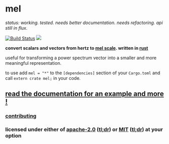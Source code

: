 # mel

*status: working. tested. needs better documentation. needs refactoring. api still in flux.*

[![Build Status](https://travis-ci.org/snd/mel.svg?branch=master)](https://travis-ci.org/snd/mel/branches)
[![](https://meritbadge.herokuapp.com/mel)](https://crates.io/crates/mel)

**convert scalars and vectors from hertz to [mel scale](https://en.wikipedia.org/wiki/Mel_scale).
written in [rust](https://www.rust-lang.org/)**

useful for transforming a power spectrum vector into a smaller
and more meaningful representation.

to use add `mel = "*"`
to the `[dependencies]` section of your `Cargo.toml` and call `extern crate mel;` in your code.

## [read the documentation for an example and more !](https://snd.github.io/mel/mel/index.html)

### [contributing](contributing.md)

### licensed under either of [apache-2.0](LICENSE-APACHE) ([tl;dr](https://tldrlegal.com/license/apache-license-2.0-(apache-2.0))) or [MIT](LICENSE-MIT) ([tl;dr](https://tldrlegal.com/license/mit-license)) at your option
